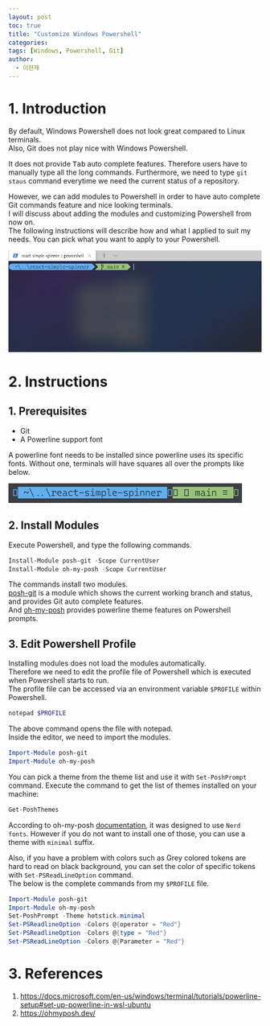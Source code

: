 ```yaml
---
layout: post
toc: true
title: "Customize Windows Powershell"
categories: 
tags: [Windows, Powershell, Git]
author:
  - 이현재
---
```


# 1. Introduction
By default, Windows Powershell does not look great compared to Linux terminals.<br>
Also, Git does not play nice with Windows Powershell.
<!--more-->
It does not provide <kbd>Tab</kbd> auto complete features.
Therefore users have to manually type all the long commands.
Furthermore, we need to type ``git staus`` command everytime we need the current status of a repository.
<br>

However, we can add modules to Powershell in order to have
auto complete Git commands feature and nice looking terminals.<br>
I will discuss about adding the modules and customizing Powershell from now on.<br>
The following instructions will describe how and what I applied to suit my needs.
You can pick what you want to apply to your Powershell.
<br>

![powershell-example.webp](/img/2021-08-12-cutsomize-windows-powershell/powershell-example.webp)
<br>

# 2. Instructions
## 1. Prerequisites
- Git
- A Powerline support font

A powerline font needs to be installed since powerline uses its specific fonts.
Without one, terminals will have squares all over the prompts like below.
<br>

![powershell-broken.png](/img/2021-08-12-cutsomize-windows-powershell/powershell-broken.png)
<br>

## 2. Install Modules
Execute Powershell, and type the following commands.
<br>

```powershell
Install-Module posh-git -Scope CurrentUser
Install-Module oh-my-posh -Scope CurrentUser
```

The commands install two modules.<br>
[posh-git](https://github.com/dahlbyk/posh-git) is a module which shows the current working branch and status,
and provides Git auto complete features.<br>
And [oh-my-posh](https://ohmyposh.dev/) provides powerline theme features on Powershell prompts.
<br>

## 3. Edit Powershell Profile
Installing modules does not load the modules automatically.<br>
Therefore we need to edit the profile file of Powershell which is executed
when Powershell starts to run.<br>
The profile file can be accessed via an environment variable ``$PROFILE`` within Powershell.
<br>

```powershell
notepad $PROFILE
```

The above command opens the file with notepad.<br>
Inside the editor, we need to import the modules.
<br>

```powershell
Import-Module posh-git
Import-Module oh-my-posh
```

You can pick a theme from the theme list and use it with `Set-PoshPrompt` command.
Execute the command to get the list of themes installed on your machine:
```powershell
Get-PoshThemes
```

According to oh-my-posh [documentation](https://ohmyposh.dev/docs/fonts),
it was designed to use ``Nerd fonts``. However if you do not want to install
one of those, you can use a theme with ``minimal`` suffix. 
<br>

Also, if you have a problem with colors such as Grey colored tokens are
hard to read on black background, you can set the color of
specific tokens with `Set-PSReadLineOption` command.<br>
The below is the complete commands from my ``$PROFILE`` file.
<br>

```powershell
Import-Module posh-git
Import-Module oh-my-posh
Set-PoshPrompt -Theme hotstick.minimal
Set-PSReadlineOption -Colors @{operator = "Red"}
Set-PSReadlineOption -Colors @{type = "Red"}
Set-PSReadLineOption -Colors @{Parameter = "Red"}
```

# 3. References
1. <https://docs.microsoft.com/en-us/windows/terminal/tutorials/powerline-setup#set-up-powerline-in-wsl-ubuntu>
2. <https://ohmyposh.dev/>

